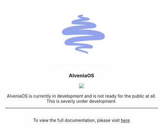 <div align="center">
  <img src="https://raw.githubusercontent.com/alveniasoftware/Branding/main/logo/company/transparent-blue.svg" alt="Logo" width="200" height="200">
  <h3 align="center">AlveniaOS</h3>
    <a href="https://discord.gg/vRF3zmg3kA"><img src="https://img.shields.io/discord/1143379331171766272?logo=discord&label=Discord&color=5865F2&cacheSeconds=3600"></a>
  <p align="center">
    AlveniaOS is currently in development and is not ready for the public at all. This is severly under development.
  </p>
</div> 

---
<br>
<div align="center">
  To view the full documentation, please visit <a href="/docs/README.md">here</a>
</div>